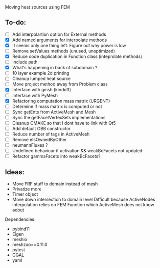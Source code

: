 Moving heat sources using FEM

To-do:
------
- [ ] Add interpolartion option for External methods
- [x] Add named arguments for interpolate methods
- [x] It seems only one thing left. Figure out why power is low
- [ ] Remove setValues methods (unused, unoptimized)
- [x] Reduce code duplication in Function class (inteprolate methods)
- [ ] Include path
- [x] What's happening in back of subdomain ?
- [ ] 10 layer example 2d printing
- [ ] Cleanup lumped heat source
- [ ] Move project method away from Problem class
- [x] Interface with gmsh (kindoff)
- [ ] Interface with PyMesh
- [x] Refactoring computation mass matrix (URGENT)
- [ ] Determine if mass matrix is computed or not
- [ ] Sync getEnts from ActiveMesh and Mesh
- [ ] Sync the getFacetVertexSets implementations
- [ ] Cleanup CMAKE so that I dont have to link with Qt5
- [ ] Add default OBB constructor
- [ ] Reduce number of tags in ActiveMesh
- [ ] Remove elsOwnedByOther
- [ ] neumannFluxes ?
- [ ] Undefined behaviour if activation && weakBcFacets not updated
- [ ] Refactor gammaFacets into weakBcFacets?

Ideas:
------
- Move FRF stuff to domain instead of mesh
- Privatize more
- Timer object
- Move down intersection to domain level
Difficult because ActiveNodes interpolation relies on
FEM Function which ActiveMesh does not know aobut

Dependencies:

- pybind11
- Eigen
- meshio
- meshzoo==0.11.0
- pytest
- CGAL
- yaml
